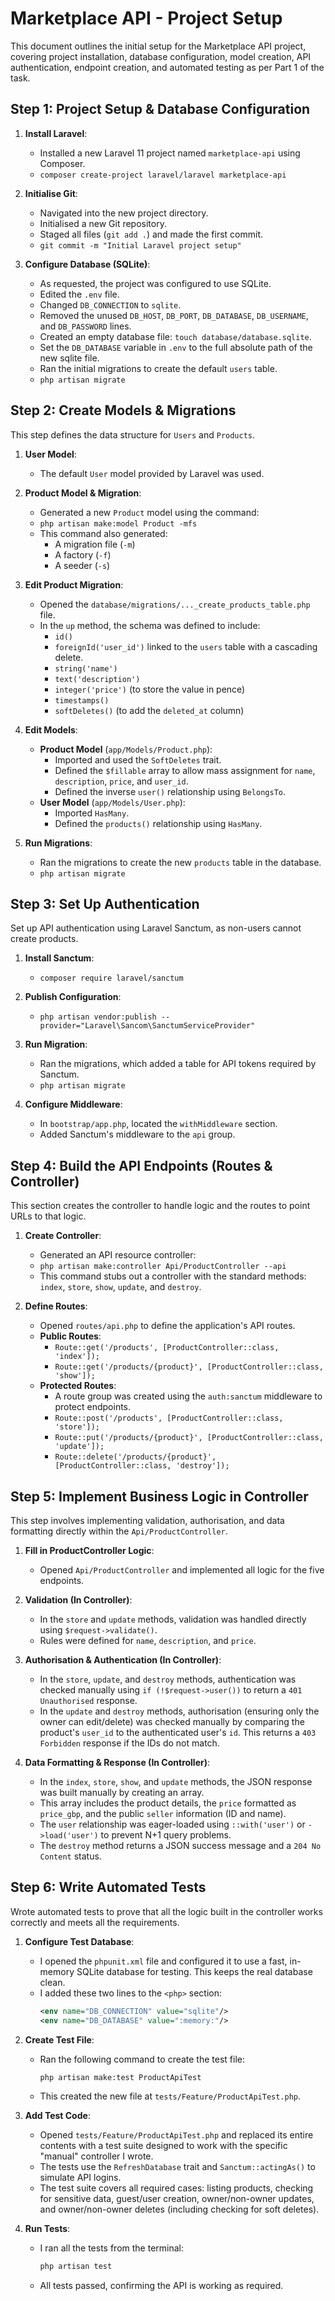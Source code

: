 # Marketplace API - Project Setup

This document outlines the initial setup for the Marketplace API project, covering project installation, database configuration, model creation, API authentication, endpoint creation, and automated testing as per Part 1 of the task.
## Step 1: Project Setup & Database Configuration

1.  **Install Laravel**:
    * Installed a new Laravel 11 project named `marketplace-api` using Composer.
    * `composer create-project laravel/laravel marketplace-api`

2.  **Initialise Git**:
    * Navigated into the new project directory.
    * Initialised a new Git repository.
    * Staged all files (`git add .`) and made the first commit.
    * `git commit -m "Initial Laravel project setup"`

3.  **Configure Database (SQLite)**:
    * As requested, the project was configured to use SQLite.
    * Edited the `.env` file.
    * Changed `DB_CONNECTION` to `sqlite`.
    * Removed the unused `DB_HOST`, `DB_PORT`, `DB_DATABASE`, `DB_USERNAME`, and `DB_PASSWORD` lines.
    * Created an empty database file: `touch database/database.sqlite`.
    * Set the `DB_DATABASE` variable in `.env` to the full absolute path of the new sqlite file.
    * Ran the initial migrations to create the default `users` table.
    * `php artisan migrate`

## Step 2: Create Models & Migrations

This step defines the data structure for `Users` and `Products`.

1.  **User Model**:
    * The default `User` model provided by Laravel was used.

2.  **Product Model & Migration**:
    * Generated a new `Product` model using the command:
    * `php artisan make:model Product -mfs`
    * This command also generated:
        * A migration file (`-m`)
        * A factory (`-f`)
        * A seeder (`-s`)

3.  **Edit Product Migration**:
    * Opened the `database/migrations/..._create_products_table.php` file.
    * In the `up` method, the schema was defined to include:
        * `id()`
        * `foreignId('user_id')` linked to the `users` table with a cascading delete.
        * `string('name')`
        * `text('description')`
        * `integer('price')` (to store the value in pence)
        * `timestamps()`
        * `softDeletes()` (to add the `deleted_at` column)

4.  **Edit Models**:
    * **Product Model** (`app/Models/Product.php`):
        * Imported and used the `SoftDeletes` trait.
        * Defined the `$fillable` array to allow mass assignment for `name`, `description`, `price`, and `user_id`.
        * Defined the inverse `user()` relationship using `BelongsTo`.
    * **User Model** (`app/Models/User.php`):
        * Imported `HasMany`.
        * Defined the `products()` relationship using `HasMany`.

5.  **Run Migrations**:
    * Ran the migrations to create the new `products` table in the database.
    * `php artisan migrate`

## Step 3: Set Up Authentication

Set up API authentication using Laravel Sanctum, as non-users cannot create products.

1.  **Install Sanctum**:
    * `composer require laravel/sanctum`

2.  **Publish Configuration**:
    * `php artisan vendor:publish --provider="Laravel\Sancom\SanctumServiceProvider"`

3.  **Run Migration**:
    * Ran the migrations, which added a table for API tokens required by Sanctum.
    * `php artisan migrate`

4.  **Configure Middleware**:
    * In `bootstrap/app.php`, located the `withMiddleware` section.
    * Added Sanctum's middleware to the `api` group.

## Step 4: Build the API Endpoints (Routes & Controller)

This section creates the controller to handle logic and the routes to point URLs to that logic.

1.  **Create Controller**:
    * Generated an API resource controller:
    * `php artisan make:controller Api/ProductController --api`
    * This command stubs out a controller with the standard methods: `index`, `store`, `show`, `update`, and `destroy`.

2.  **Define Routes**:
    * Opened `routes/api.php` to define the application's API routes.
    * **Public Routes**:
        * `Route::get('/products', [ProductController::class, 'index']);`
        * `Route::get('/products/{product}', [ProductController::class, 'show']);`
    * **Protected Routes**:
        * A route group was created using the `auth:sanctum` middleware to protect endpoints.
        * `Route::post('/products', [ProductController::class, 'store']);`
        * `Route::put('/products/{product}', [ProductController::class, 'update']);`
        * `Route::delete('/products/{product}', [ProductController::class, 'destroy']);`

## Step 5: Implement Business Logic in Controller

This step involves implementing validation, authorisation, and data formatting directly within the `Api/ProductController`.

1.  **Fill in ProductController Logic**:
    * Opened `Api/ProductController` and implemented all logic for the five endpoints.

2.  **Validation (In Controller)**:
    * In the `store` and `update` methods, validation was handled directly using `$request->validate()`.
    * Rules were defined for `name`, `description`, and `price`.

3.  **Authorisation & Authentication (In Controller)**:
    * In the `store`, `update`, and `destroy` methods, authentication was checked manually using `if (!$request->user())` to return a `401 Unauthorised` response.
    * In the `update` and `destroy` methods, authorisation (ensuring only the owner can edit/delete) was checked manually by comparing the product's `user_id` to the authenticated user's `id`. This returns a `403 Forbidden` response if the IDs do not match.

4.  **Data Formatting & Response (In Controller)**:
    * In the `index`, `store`, `show`, and `update` methods, the JSON response was built manually by creating an array.
    * This array includes the product details, the `price` formatted as `price_gbp`, and the public `seller` information (ID and name).
    * The `user` relationship was eager-loaded using `::with('user')` or `->load('user')` to prevent N+1 query problems.
    * The `destroy` method returns a JSON success message and a `204 No Content` status.

## Step 6: Write Automated Tests

Wrote automated tests to prove that all the logic built in the controller works correctly and meets all the requirements.

1.  **Configure Test Database**:
    * I opened the `phpunit.xml` file and configured it to use a fast, in-memory SQLite database for testing. This keeps the real database clean.
    * I added these two lines to the `<php>` section:
        ```xml
        <env name="DB_CONNECTION" value="sqlite"/>
        <env name="DB_DATABASE" value=":memory:"/>
        ```

2.  **Create Test File**:
    * Ran the following command to create the test file:
        ```bash
        php artisan make:test ProductApiTest
        ```
    * This created the new file at `tests/Feature/ProductApiTest.php`.

3.  **Add Test Code**:
    * Opened `tests/Feature/ProductApiTest.php` and replaced its entire contents with a test suite designed to work with the specific "manual" controller I wrote.
    * The tests use the `RefreshDatabase` trait and `Sanctum::actingAs()` to simulate API logins.
    * The test suite covers all required cases: listing products, checking for sensitive data, guest/user creation, owner/non-owner updates, and owner/non-owner deletes (including checking for soft deletes).

4.  **Run Tests**:
    * I ran all the tests from the terminal:
        ```bash
        php artisan test
        ```
    * All tests passed, confirming the API is working as required.
